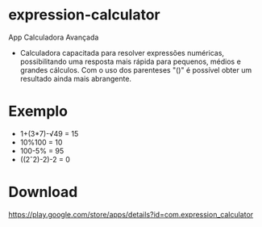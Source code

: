 # expression-calculator

App Calculadora Avançada

- Calculadora capacitada para resolver expressões numéricas, possibilitando uma resposta mais rápida para pequenos, médios e grandes cálculos. Com o uso dos parenteses "()" é possível obter um resultado ainda mais abrangente.

# Exemplo

- 1+(3*7)-√49 = 15
- 10%100 = 10
- 100-5% = 95
- ((2ˆ2)-2)-2 = 0

# Download

https://play.google.com/store/apps/details?id=com.expression_calculator